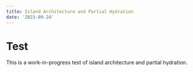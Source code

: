 ```yaml
---
title: Island Architecture and Partial Hydration
date: '2023-09-24'
---
```


# Test

This is a work-in-progress test of island architecture and partial hydration.

<div id="react-root"></div>
<script src="/components/test.js" crossorigin defer></script>